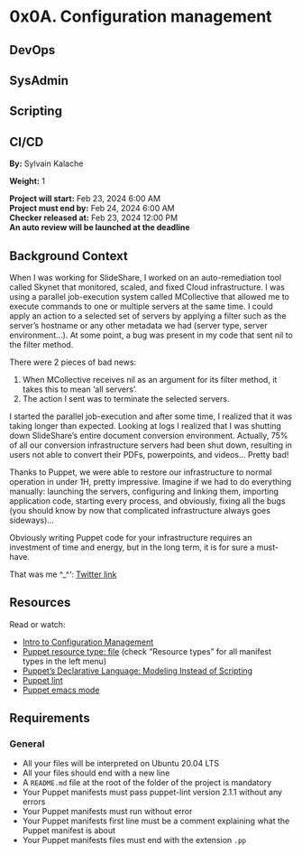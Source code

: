# 0x0A. Configuration management

## DevOps
## SysAdmin
## Scripting
## CI/CD

**By:** Sylvain Kalache

**Weight:** 1

**Project will start:** Feb 23, 2024 6:00 AM  
**Project must end by:** Feb 24, 2024 6:00 AM  
**Checker released at:** Feb 23, 2024 12:00 PM  
**An auto review will be launched at the deadline**

## Background Context

When I was working for SlideShare, I worked on an auto-remediation tool called Skynet that monitored, scaled, and fixed Cloud infrastructure. I was using a parallel job-execution system called MCollective that allowed me to execute commands to one or multiple servers at the same time. I could apply an action to a selected set of servers by applying a filter such as the server’s hostname or any other metadata we had (server type, server environment…). At some point, a bug was present in my code that sent nil to the filter method.

There were 2 pieces of bad news:

1. When MCollective receives nil as an argument for its filter method, it takes this to mean ‘all servers’.
2. The action I sent was to terminate the selected servers.

I started the parallel job-execution and after some time, I realized that it was taking longer than expected. Looking at logs I realized that I was shutting down SlideShare’s entire document conversion environment. Actually, 75% of all our conversion infrastructure servers had been shut down, resulting in users not able to convert their PDFs, powerpoints, and videos… Pretty bad!

Thanks to Puppet, we were able to restore our infrastructure to normal operation in under 1H, pretty impressive. Imagine if we had to do everything manually: launching the servers, configuring and linking them, importing application code, starting every process, and obviously, fixing all the bugs (you should know by now that complicated infrastructure always goes sideways)…

Obviously writing Puppet code for your infrastructure requires an investment of time and energy, but in the long term, it is for sure a must-have.

That was me ^_^‘: [Twitter link](https://twitter.com/devopsreact/status/836971570136375296)

## Resources

Read or watch:

- [Intro to Configuration Management](https://www.digitalocean.com/community/tutorials/an-introduction-to-configuration-management)
- [Puppet resource type: file](https://puppet.com/docs/puppet/latest/types/file.html) (check “Resource types” for all manifest types in the left menu)
- [Puppet’s Declarative Language: Modeling Instead of Scripting](https://puppet.com/docs/puppet/latest/lang_intro.html)
- [Puppet lint](https://puppet.com/docs/puppet/latest/style_guide.html)
- [Puppet emacs mode](https://github.com/voxpupuli/puppet-mode)

## Requirements

### General ###

- All your files will be interpreted on Ubuntu 20.04 LTS
- All your files should end with a new line
- A `README.md` file at the root of the folder of the project is mandatory
- Your Puppet manifests must pass puppet-lint version 2.1.1 without any errors
- Your Puppet manifests must run without error
- Your Puppet manifests first line must be a comment explaining what the Puppet manifest is about
- Your Puppet manifests files must end with the extension `.pp`

